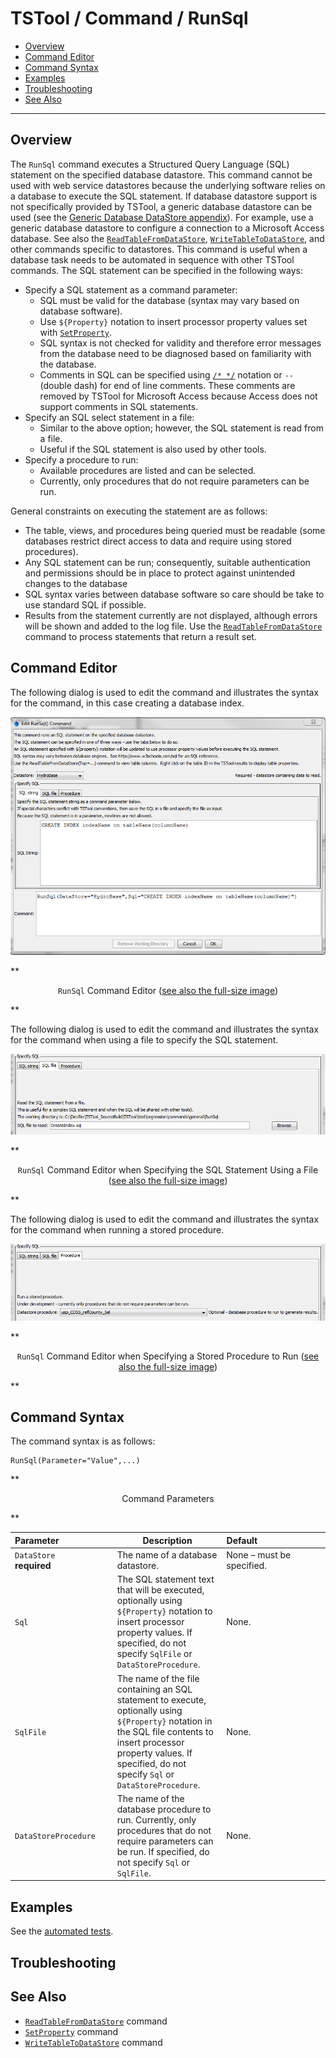 # TSTool / Command / RunSql #

* [Overview](#overview)
* [Command Editor](#command-editor)
* [Command Syntax](#command-syntax)
* [Examples](#examples)
* [Troubleshooting](#troubleshooting)
* [See Also](#see-also)

-------------------------

## Overview ##

The `RunSql` command executes a Structured Query Language (SQL) statement on the specified database datastore.
This command cannot be used with web service datastores because the
underlying software relies on a database to execute the SQL statement.
If database datastore support is not specifically provided by TSTool,
a generic database datastore can be used (see the
[Generic Database DataStore appendix](../../datastore-ref/GenericDatabase/GenericDatabase.md)).
For example, use a generic database datastore to configure a connection to a Microsoft Access database.
See also the
[`ReadTableFromDataStore`](../ReadTableFromDataStore/ReadTableFromDataStore.md),
[`WriteTableToDataStore`](../WriteTableToDataStore/WriteTableToDataStore.md),
and other commands specific to datastores.
This command is useful when a database task needs to be automated in sequence with other TSTool commands.
The SQL statement can be specified in the following ways:

* Specify a SQL statement as a command parameter:
	+ SQL must be valid for the database (syntax may vary based on database software).
	+ Use `${Property}` notation to insert processor property values set with
	[`SetProperty`](../SetProperty/SetProperty.md).
	+ SQL syntax is not checked for validity and therefore error messages
	from the database need to be diagnosed based on familiarity with the database.
	+ Comments in SQL can be specified using
	[`/* */`](../CommentBlockStart/CommentBlockStart.md) notation or `--` (double dash) for end of line comments.
	These comments are removed by TSTool for Microsoft Access because Access does not support comments in SQL statements.
* Specify an SQL select statement in a file:
	+ Similar to the above option; however, the SQL statement is read from a file.
	+ Useful if the SQL statement is also used by other tools.
* Specify a procedure to run:
	+ Available procedures are listed and can be selected.
	+ Currently, only procedures that do not require parameters can be run.

General constraints on executing the statement are as follows:

* The table, views, and procedures being queried must be readable
(some databases restrict direct access to data and require using stored procedures).
* Any SQL statement can be run; consequently, suitable authentication and permissions
should be in place to protect against unintended changes to the database
* SQL syntax varies between database software so care should be take to use standard SQL if possible.
* Results from the statement currently are not displayed,
although errors will be shown and added to the log file.
Use the [`ReadTableFromDataStore`](../ReadTableFromDataStore/ReadTableFromDataStore.md)
command to process statements that return a result set.

## Command Editor ##

The following dialog is used to edit the command and illustrates the syntax for the command, in this case creating a database index.

![RunSql](RunSql.png)

**<p style="text-align: center;">
`RunSql` Command Editor (<a href="../RunSql.png">see also the full-size image</a>)
</p>**

The following dialog is used to edit the command and illustrates the syntax for the command when using a file to specify the SQL statement.

![RunSql File](RunSql_File.png)

**<p style="text-align: center;">
`RunSql` Command Editor when Specifying the SQL Statement Using a File (<a href="../RunSql_File.png">see also the full-size image</a>)
</p>**

The following dialog is used to edit the command and illustrates the syntax for the command when running a stored procedure.

![RunSql Procedure](RunSql_Procedure.png)

**<p style="text-align: center;">
`RunSql` Command Editor when Specifying a Stored Procedure to Run (<a href="../RunSql_Procedure.png">see also the full-size image</a>)
</p>**

## Command Syntax ##

The command syntax is as follows:

```text
RunSql(Parameter="Value",...)
```
**<p style="text-align: center;">
Command Parameters
</p>**

|**Parameter**&nbsp;&nbsp;&nbsp;&nbsp;&nbsp;&nbsp;&nbsp;&nbsp;&nbsp;&nbsp;&nbsp;&nbsp;&nbsp;&nbsp;&nbsp;&nbsp;&nbsp;&nbsp;&nbsp;&nbsp;&nbsp;|**Description**|**Default**&nbsp;&nbsp;&nbsp;&nbsp;&nbsp;&nbsp;&nbsp;&nbsp;&nbsp;&nbsp;&nbsp;&nbsp;&nbsp;&nbsp;&nbsp;&nbsp;&nbsp;&nbsp;&nbsp;&nbsp;&nbsp;&nbsp;&nbsp;&nbsp;&nbsp;&nbsp;&nbsp;|
|--------------|-----------------|-----------------|
|`DataStore`<br>**required**|The name of a database datastore.|None – must be specified.|
|`Sql`|The SQL statement text that will be executed, optionally using `${Property}` notation to insert processor property values.  If specified, do not specify `SqlFile` or `DataStoreProcedure`.|None.|
|`SqlFile`|The name of the file containing an SQL statement to execute, optionally using `${Property}` notation in the SQL file contents to insert processor property values.  If specified, do not specify `Sql` or `DataStoreProcedure`.|None.|
|`DataStoreProcedure`|The name of the database procedure to run.  Currently, only procedures that do not require parameters can be run.  If specified, do not specify `Sql` or `SqlFile`.|None.|

## Examples ##

See the [automated tests](https://github.com/OpenCDSS/cdss-app-tstool-test/tree/master/test/regression/commands/general/RunSql).

## Troubleshooting ##

## See Also ##

* [`ReadTableFromDataStore`](../ReadTableFromDataStore/ReadTableFromDataStore.md) command
* [`SetProperty`](../SetProperty/SetProperty.md) command
* [`WriteTableToDataStore`](../WriteTableToDataStore/WriteTableToDataStore.md) command
